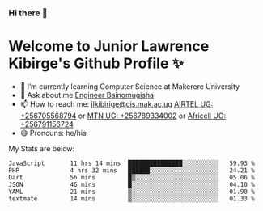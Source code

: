 ### Hi there 👋 
# Welcome to Junior Lawrence Kibirge's Github Profile ✨
 
<!--
**juniorkibirige/juniorkibirige** is a ✨ _special_ ✨ repository because its `README.md` (this file) appears on your GitHub profile.

Here are some ideas to get you started:

- 🔭 I’m currently working on ...
- 🌱 I’m currently learning ...
- 👯 I’m looking to collaborate on ...
- 🤔 I’m looking for help with ...
- 💬 Ask me about ...
- 📫 How to reach me: ...
- 😄 Pronouns: ...
- ⚡ Fun fact: ...
-->
- 🌱 I’m currently learning Computer Science at Makerere University
- 💬 Ask about me [Engineer Bainomugisha](mailto:baino@mak.ac.ug)
- 📫 How to reach me: [jlkibirige@cis.mak.ac.ug](mailto:jlkibirige@cis.mak.ac.ug) [AIRTEL UG: +256705568794](tel:+256705568794) or [MTN UG: +256789334002](tel:+256789334002) or [Africell UG: +256791156724](tel:+256791156724)
- 😄 Pronouns: he/his

My Stats are below:

<!--START_SECTION:waka-->

```text
JavaScript       11 hrs 14 mins  ███████████████░░░░░░░░░░   59.93 %
PHP              4 hrs 32 mins   ██████░░░░░░░░░░░░░░░░░░░   24.21 %
Dart             56 mins         █▒░░░░░░░░░░░░░░░░░░░░░░░   05.06 %
JSON             46 mins         █░░░░░░░░░░░░░░░░░░░░░░░░   04.10 %
YAML             21 mins         ▒░░░░░░░░░░░░░░░░░░░░░░░░   01.90 %
textmate         14 mins         ▒░░░░░░░░░░░░░░░░░░░░░░░░   01.33 %
```

<!--END_SECTION:waka-->
